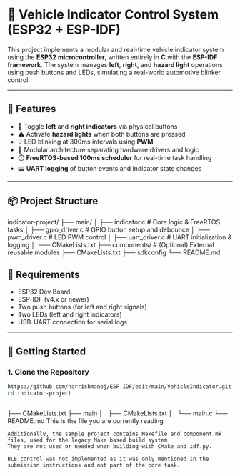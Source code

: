 # 🚦 Vehicle Indicator Control System (ESP32 + ESP-IDF)

This project implements a modular and real-time vehicle indicator system using the **ESP32 microcontroller**, written entirely in **C** with the **ESP-IDF framework**. The system manages **left**, **right**, and **hazard light** operations using push buttons and LEDs, simulating a real-world automotive blinker control.

---

## 🧠 Features

- 🔄 Toggle **left** and **right indicators** via physical buttons
- ⚠️ Activate **hazard lights** when both buttons are pressed
- 💡 LED blinking at 300ms intervals using **PWM**
- 🧩 Modular architecture separating hardware drivers and logic
- ⏱️ **FreeRTOS-based 100ms scheduler** for real-time task handling
- 📟 **UART logging** of button events and indicator state changes

---

## 📦 Project Structure

indicator-project/
├── main/
│ ├── indicator.c # Core logic & FreeRTOS tasks
│ ├── gpio_driver.c # GPIO button setup and debounce
│ ├── pwm_driver.c # LED PWM control
│ ├── uart_driver.c # UART initialization & logging
│ └── CMakeLists.txt
├── components/ # (Optional) External reusable modules
├── CMakeLists.txt
├── sdkconfig
└── README.md

## 🔧 Requirements

- ESP32 Dev Board
- ESP-IDF (v4.x or newer)
- Two push buttons (for left and right signals)
- Two LEDs (left and right indicators)
- USB-UART connection for serial logs

---

## 🚀 Getting Started

### 1. **Clone the Repository**
```bash
https://github.com/harrishmanoj/ESP-IDF/edit/main/VehicleIndicator.git
cd indicator-project



```
├── CMakeLists.txt
├── main
│   ├── CMakeLists.txt
│   └── main.c
└── README.md                  This is the file you are currently reading
```
Additionally, the sample project contains Makefile and component.mk files, used for the legacy Make based build system. 
They are not used or needed when building with CMake and idf.py.

BLE control was not implemented as it was only mentioned in the submission instructions and not part of the core task.
